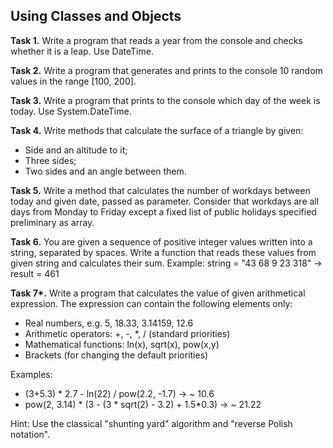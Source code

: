 ## Using Classes and Objects

**Task 1.** Write a program that reads a year from the console and checks whether it is a leap. Use DateTime.

**Task 2.** Write a program that generates and prints to the console 10 random values in the range [100, 200].

**Task 3.** Write a program that prints to the console which day of the week is today. Use System.DateTime.

**Task 4.** Write methods that calculate the surface of a triangle by given:
   * Side and an altitude to it;
   * Three sides;
   * Two sides and an angle between them.

**Task 5.** Write a method that calculates the number of workdays between today and given date, passed as parameter. Consider that workdays are all days from Monday to Friday except a fixed list of public holidays specified preliminary as array.

**Task 6.** You are given a sequence of positive integer values written into a string, separated by spaces. Write a function that reads these values from given string and calculates their sum. Example: string = "43 68 9 23 318" → result = 461

**Task 7\*.** Write a program that calculates the value of given arithmetical expression. The expression can contain the following elements only:
   * Real numbers, e.g. 5, 18.33, 3.14159, 12.6
   * Arithmetic operators: +, -, *, / (standard priorities)
   * Mathematical functions: ln(x), sqrt(x), pow(x,y)
   * Brackets (for changing the default priorities)

Examples:
   * (3+5.3) * 2.7 - ln(22) / pow(2.2, -1.7) → ~ 10.6
   * pow(2, 3.14) \* (3 - (3 \* sqrt(2) - 3.2) + 1.5*0.3) → ~ 21.22

Hint: Use the classical "shunting yard" algorithm and "reverse Polish notation".
